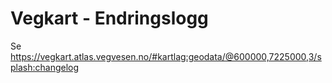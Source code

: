 # Vegkart - Endringslogg
Se https://vegkart.atlas.vegvesen.no/#kartlag:geodata/@600000,7225000,3/splash:changelog

